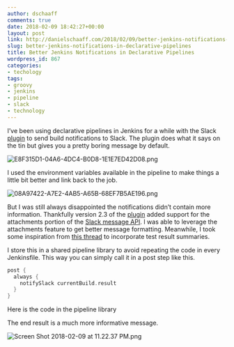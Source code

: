 ```yaml
---
author: dschaaff
comments: true
date: 2018-02-09 18:42:27+00:00
layout: post
link: http://danielschaaff.com/2018/02/09/better-jenkins-notifications-in-declarative-pipelines/
slug: better-jenkins-notifications-in-declarative-pipelines
title: Better Jenkins Notifications in Declarative Pipelines
wordpress_id: 867
categories:
- techology
tags:
- groovy
- jenkins
- pipeline
- slack
- technology
---
```


I’ve been using declarative pipelines in Jenkins for a while with the Slack [plugin](https://github.com/jenkinsci/slack-plugin) to send build notifications to Slack. The plugin does what it says on the tin but gives you a pretty boring message by default.

![E8F315D1-04A6-4DC4-B0D8-1E1E7ED42D08.png](https://danielschaaff.files.wordpress.com/2018/02/e8f315d1-04a6-4dc4-b0d8-1e1e7ed42d08.png)

I used the environment variables available in the pipeline to make things a little bit better and link back to the job.

![08A97422-A7E2-4AB5-A65B-68EF7B5AE196.png](https://danielschaaff.files.wordpress.com/2018/02/08a97422-a7e2-4ab5-a65b-68ef7b5ae196.png)

But I was still always disappointed the notifications didn’t contain more information. Thankfully version 2.3 of the [plugin](https://github.com/jenkinsci/slack-plugin) added support for the attachments portion of the [Slack message API](https://api.slack.com/docs/message-formatting). I was able to leverage the attachments feature to get better message formatting. Meanwhile, I took some inspiration from [this thread](https://stackoverflow.com/questions/39920437/how-to-access-junit-test-counts-in-jenkins-pipeline-project) to incorporate test result summaries.

I store this in a shared pipeline library to avoid repeating the code in every Jenkinsfile. This way you can simply call it in a post step like this.

```groovy
post {
  always {
    notifySlack currentBuild.result
  }
}
```

Here is the code in the pipeline library

<script src="https://gist.github.com/dschaaff/bd3275c1395a48cef1a82708d3a55f5d.js"></script>

The end result is a much more informative message.

![Screen Shot 2018-02-09 at 11.22.37 PM.png](https://danielschaaff.files.wordpress.com/2018/02/screen-shot-2018-02-09-at-11-22-37-pm.png)